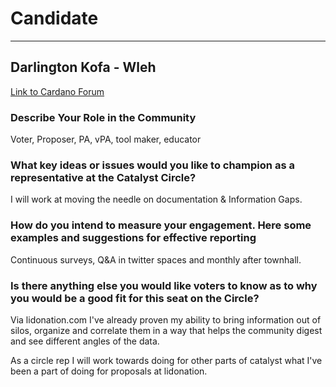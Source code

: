 # Candidate #
***
## Darlington Kofa - Wleh ##

[Link to Cardano Forum](https://forum.cardano.org/t/darlington-kofa-platform-statement/109226)

### Describe Your Role in the Community ###

Voter, Proposer, PA, vPA, tool maker, educator

### What key ideas or issues would you like to champion as a representative at the Catalyst Circle? ###

I will work at moving the needle on documentation & Information Gaps.

### How do you intend to measure your engagement. Here some examples and suggestions for effective reporting ###

Continuous surveys, Q&A in twitter spaces and monthly after townhall.

### Is there anything else you would like voters to know as to why you would be a good fit for this seat on the Circle? ###

Via lidonation.com I've already proven my ability to bring information out of silos, organize and correlate them in a way that helps the community digest and see different angles of the data. 

As a circle rep I will work towards doing for other parts of catalyst what I've been a part of doing for proposals at lidonation.